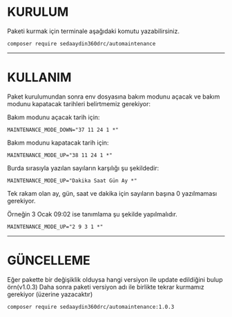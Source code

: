 
# KURULUM

Paketi kurmak için terminale aşağıdaki komutu yazabilirsiniz.
```
composer require sedaaydin360drc/automaintenance 
```

---

# KULLANIM

Paket kurulumundan sonra env dosyasına bakım modunu açacak ve bakım modunu kapatacak tarihleri belirtmemiz gerekiyor:

Bakım modunu açacak tarih için: 
```
MAINTENANCE_MODE_DOWN="37 11 24 1 *"
``` 
Bakım modunu kapatacak tarih için: 
```
MAINTENANCE_MODE_UP="38 11 24 1 *"
``` 
Burda sırasıyla yazılan sayıların karşılığı şu şekildedir: 
```
MAINTENANCE_MODE_UP="Dakika Saat Gün Ay *"
``` 

Tek rakam olan ay, gün, saat ve dakika için sayıların başına 0 yazılmaması gerekiyor. 

Örneğin 3 Ocak 09:02 ise tanımlama şu şekilde yapılmalıdır.
```
MAINTENANCE_MODE_UP="2 9 3 1 *"
``` 

--- 
# GÜNCELLEME
Eğer pakette bir değişiklik olduysa hangi versiyon ile update edildiğini bulup örn(v1.0.3) 
Daha sonra paketi versiyon adı ile birlikte tekrar kurmamız gerekiyor (üzerine yazacaktır)
```
composer require sedaaydin360drc/automaintenance:1.0.3
```
